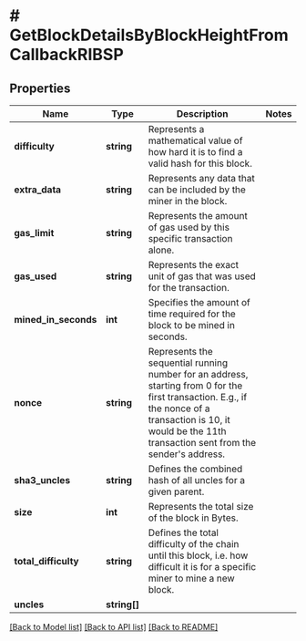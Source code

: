 # # GetBlockDetailsByBlockHeightFromCallbackRIBSP

## Properties

Name | Type | Description | Notes
------------ | ------------- | ------------- | -------------
**difficulty** | **string** | Represents a mathematical value of how hard it is to find a valid hash for this block. |
**extra_data** | **string** | Represents any data that can be included by the miner in the block. |
**gas_limit** | **string** | Represents the amount of gas used by this specific transaction alone. |
**gas_used** | **string** | Represents the exact unit of gas that was used for the transaction. |
**mined_in_seconds** | **int** | Specifies the amount of time required for the block to be mined in seconds. |
**nonce** | **string** | Represents the sequential running number for an address, starting from 0 for the first transaction. E.g., if the nonce of a transaction is 10, it would be the 11th transaction sent from the sender&#39;s address. |
**sha3_uncles** | **string** | Defines the combined hash of all uncles for a given parent. |
**size** | **int** | Represents the total size of the block in Bytes. |
**total_difficulty** | **string** | Defines the total difficulty of the chain until this block, i.e. how difficult it is for a specific miner to mine a new block. |
**uncles** | **string[]** |  |

[[Back to Model list]](../../README.md#models) [[Back to API list]](../../README.md#endpoints) [[Back to README]](../../README.md)
